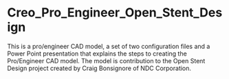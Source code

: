 Creo_Pro_Engineer_Open_Stent_Design
===================================

This is a pro/engineer CAD model, a set of two configuration files and a Power Point presentation that explains the steps to creating the Pro/Engineer CAD model. The model is contribution to the Open Stent Design project created by Craig Bonsignore of NDC Corporation.
